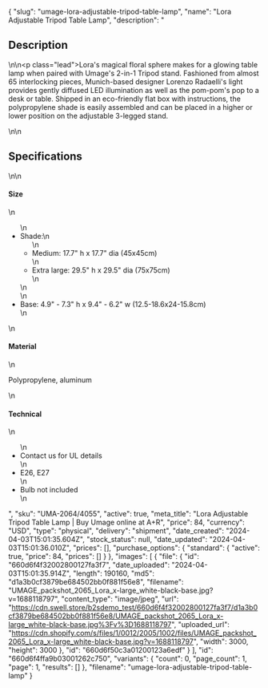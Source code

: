 {
  "slug": "umage-lora-adjustable-tripod-table-lamp",
  "name": "Lora Adjustable Tripod Table Lamp",
  "description": "<h2>Description</h2>\n<!-- split -->\n<p class=\"lead\">Lora's magical floral sphere makes for a glowing table lamp when paired with Umage's 2-in-1 Tripod stand. Fashioned from almost 65 interlocking pieces, Munich-based designer Lorenzo Radaelli's light provides gently diffused LED illumination as well as the pom-pom's pop to a desk or table. Shipped in an eco-friendly flat box with instructions, the polypropylene shade is easily assembled and can be placed in a higher or lower position on the adjustable 3-legged stand.  </p>\n<!-- split -->\n<h2>Specifications</h2>\n<!-- split -->\n<h4>Size</h4>\n<ul>\n<li>Shade:\n<ul>\n<li>Medium: 17.7\" h x 17.7\" dia (45x45cm)</li>\n<li>Extra large: 29.5\" h x 29.5\" dia (75x75cm)</li>\n</ul>\n</li>\n<li>Base: 4.9\" - 7.3\" h x 9.4\" - 6.2\" w (12.5-18.6x24-15.8cm)</li>\n</ul>\n<h4>Material</h4>\n<p>Polypropylene, aluminum</p>\n<h4>Technical</h4>\n<ul>\n<li>Contact us for UL details</li>\n<li>E26, E27</li>\n<li>Bulb not included</li>\n</ul>",
  "sku": "UMA-2064/4055",
  "active": true,
  "meta_title": "Lora Adjustable Tripod Table Lamp | Buy Umage online at A+R",
  "price": 84,
  "currency": "USD",
  "type": "physical",
  "delivery": "shipment",
  "date_created": "2024-04-03T15:01:35.604Z",
  "stock_status": null,
  "date_updated": "2024-04-03T15:01:36.010Z",
  "prices": [],
  "purchase_options": {
    "standard": {
      "active": true,
      "price": 84,
      "prices": []
    }
  },
  "images": [
    {
      "file": {
        "id": "660d6f4f32002800127fa3f7",
        "date_uploaded": "2024-04-03T15:01:35.914Z",
        "length": 190160,
        "md5": "d1a3b0cf3879be684502bb0f881f56e8",
        "filename": "UMAGE_packshot_2065_Lora_x-large_white-black-base.jpg?v=1688118797",
        "content_type": "image/jpeg",
        "url": "https://cdn.swell.store/b2sdemo_test/660d6f4f32002800127fa3f7/d1a3b0cf3879be684502bb0f881f56e8/UMAGE_packshot_2065_Lora_x-large_white-black-base.jpg%3Fv%3D1688118797",
        "uploaded_url": "https://cdn.shopify.com/s/files/1/0012/2005/1002/files/UMAGE_packshot_2065_Lora_x-large_white-black-base.jpg?v=1688118797",
        "width": 3000,
        "height": 3000
      },
      "id": "660d6f50c3a01200123a6edf"
    }
  ],
  "id": "660d6f4ffa9b03001262c750",
  "variants": {
    "count": 0,
    "page_count": 1,
    "page": 1,
    "results": []
  },
  "filename": "umage-lora-adjustable-tripod-table-lamp"
}